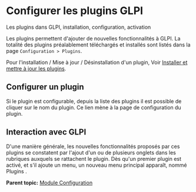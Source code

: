 Configurer les plugins GLPI
===========================

Les plugins dans GLPI, installation, configuration, activation

Les plugins permettent d'ajouter de nouvelles fonctionnalités à GLPI. La
totalité des plugins préalablement téléchargés et installés sont listés
dans la page `Configuration > Plugins`.

Pour l'installation / Mise à jour / Désinstallation d'un plugin, Voir
[Installer et mettre à jour les
plugins](admin_install_plugin.html "Ajout et maintenance des extensions (plugins) à GLPI").

Configurer un plugin
--------------------

Si le plugin est configurable, depuis la liste des plugins il est
possible de cliquer sur le nom du plugin. Ce lien mène à la page de
configuration du plugin.

Interaction avec GLPI
---------------------

D'une manière générale, les nouvelles fonctionnalités proposés par ces
plugins se constatent par l'ajout d'un ou de plusieurs onglets dans les
rubriques auxquels se rattachent le plugin. Dès qu'un premier plugin est
activé, et s'il ajoute un menu, un nouveau menu principal apparaît,
nommé Plugins .

**Parent topic:** [Module
Configuration](../glpi/config.html "Module Configuration de GLPI")

